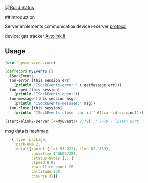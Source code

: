 [![Build Status](https://travis-ci.org/seryh/gpsservices.svg?branch=master)](https://travis-ci.org/seryh/gpsservices)

##introduction

Server implements communication device<=>server [protocol](https://docs.google.com/spreadsheets/d/15s-2ZbqOQ1bZvAtFFm9sIEuKy3jbJzxdeynp72sjoYU/edit#gid=3) 

device: gps tracker [Autolink II](http://tn-group.net/index.php?route=product/product&path=25_29&product_id=68)

## Usage

```clojure
(use 'gpsservices.core)

(defrecord MyEvents []
  ISockEvents
  (on-error [this session err]
    (println "ISockEvents-error:" (.getMessage err)))
  (on-open [this session]
    (println "ISockEvents-open:"))
  (on-message [this session msg]
    (println "ISockEvents-message:" msg))
  (on-close [this session]
    (println "ISockEvents-close: car-id " @(:car-id session))))
    
(start-alink2-server (->MyEvents) 7779) ;; 7779 - listen port
````


msg data is hashmap:

```clojure
   {:type :package,
    :pack-num 2,
    :data [{:point {:lat 55.0224, :lon 82.9139},
            :unixtime 1406097384,
            :status-bytes [...],
            :speed 0.0,
            :satellite-count 20,
            :altitude 130,
            :course 0}]}
````

